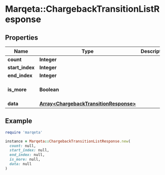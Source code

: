 # Marqeta::ChargebackTransitionListResponse

## Properties

| Name | Type | Description | Notes |
| ---- | ---- | ----------- | ----- |
| **count** | **Integer** |  | [optional] |
| **start_index** | **Integer** |  | [optional] |
| **end_index** | **Integer** |  | [optional] |
| **is_more** | **Boolean** |  | [optional][default to false] |
| **data** | [**Array&lt;ChargebackTransitionResponse&gt;**](ChargebackTransitionResponse.md) |  | [optional] |

## Example

```ruby
require 'marqeta'

instance = Marqeta::ChargebackTransitionListResponse.new(
  count: null,
  start_index: null,
  end_index: null,
  is_more: null,
  data: null
)
```

